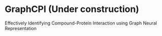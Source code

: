 # GraphCPI (Under construction)
Effectively Identifying Compound-Protein Interaction using Graph Neural Representation 
